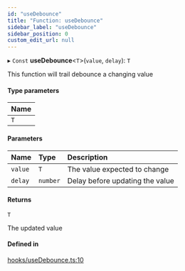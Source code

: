 ```yaml
---
id: "useDebounce"
title: "Function: useDebounce"
sidebar_label: "useDebounce"
sidebar_position: 0
custom_edit_url: null
---
```


▸ `Const` **useDebounce**<`T`\>(`value`, `delay`): `T`

This function will trail debounce a changing value

#### Type parameters

| Name |
| :------ |
| `T` |

#### Parameters

| Name | Type | Description |
| :------ | :------ | :------ |
| `value` | `T` | The value expected to change |
| `delay` | `number` | Delay before updating the value |

#### Returns

`T`

The updated value

#### Defined in

[hooks/useDebounce.ts:10](https://github.com/sourcegraph/sourcegraph/blob/8be9dcbff0/client/wildcard/src/hooks/useDebounce.ts#L10)
